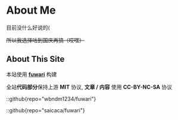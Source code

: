 # About Me

目前没什么好说的(

~~所以我选择咕到国庆再搞（哎嘿）~~


## About This Site

本站使用 **[fuwari](https://github.com/saicaca/fuwari)** 构建

全站**代码部分**保持上游 **MIT** 协议, **文章 / 内容** 使用 **CC-BY-NC-SA** 协议

::github{repo="wbndm1234/fuwari"}

::github{repo="saicaca/fuwari"}
